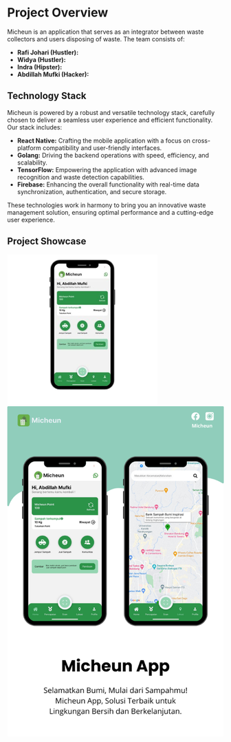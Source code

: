# Project Overview

Micheun is an application that serves as an integrator between waste collectors and users disposing of waste. The team consists of:

- **Rafi Johari (Hustler):**
- **Widya (Hustler):**
- **Indra (Hipster):**
- **Abdillah Mufki (Hacker):**

## Technology Stack

Micheun is powered by a robust and versatile technology stack, carefully chosen to deliver a seamless user experience and efficient functionality. Our stack includes:

- **React Native:** Crafting the mobile application with a focus on cross-platform compatibility and user-friendly interfaces.
- **Golang:** Driving the backend operations with speed, efficiency, and scalability.
- **TensorFlow:** Empowering the application with advanced image recognition and waste detection capabilities.
- **Firebase:** Enhancing the overall functionality with real-time data synchronization, authentication, and secure storage.

These technologies work in harmony to bring you an innovative waste management solution, ensuring optimal performance and a cutting-edge user experience.

## Project Showcase

![Micheun App Screenshot](Images%20Project/mobileV1.png)
![Micheun App Screenshot](Images%20Project/Micheun%20App.png)
